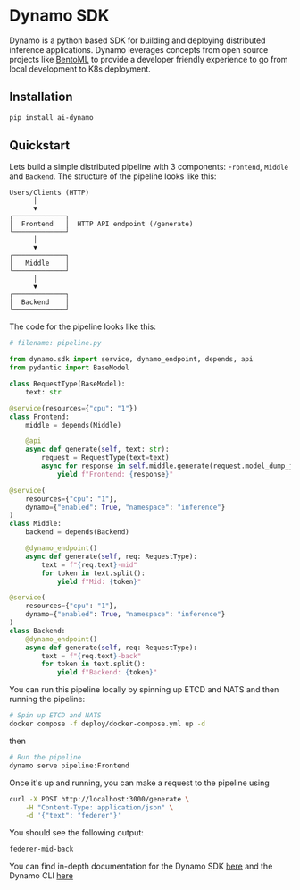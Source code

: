 # Dynamo SDK

Dynamo is a python based SDK for building and deploying distributed inference applications. Dynamo leverages concepts from open source projects like [BentoML](https://github.com/bentoml/bentoml) to provide a developer friendly experience to go from local development to K8s deployment.

## Installation

```bash
pip install ai-dynamo
```

## Quickstart
Lets build a simple distributed pipeline with 3 components: `Frontend`, `Middle` and `Backend`. The structure of the pipeline looks like this:

```
Users/Clients (HTTP)
      │
      ▼
┌─────────────┐
│  Frontend   │  HTTP API endpoint (/generate)
└─────────────┘
      │
      ▼
┌─────────────┐
│   Middle    │
└─────────────┘
      │
      ▼
┌─────────────┐
│  Backend    │
└─────────────┘
```

The code for the pipeline looks like this:

```python
# filename: pipeline.py

from dynamo.sdk import service, dynamo_endpoint, depends, api
from pydantic import BaseModel

class RequestType(BaseModel):
    text: str

@service(resources={"cpu": "1"})
class Frontend:
    middle = depends(Middle)

    @api
    async def generate(self, text: str):
        request = RequestType(text=text)
        async for response in self.middle.generate(request.model_dump_json()):
            yield f"Frontend: {response}"

@service(
    resources={"cpu": "1"},
    dynamo={"enabled": True, "namespace": "inference"}
)
class Middle:
    backend = depends(Backend)

    @dynamo_endpoint()
    async def generate(self, req: RequestType):
        text = f"{req.text}-mid"
        for token in text.split():
            yield f"Mid: {token}"

@service(
    resources={"cpu": "1"},
    dynamo={"enabled": True, "namespace": "inference"}
)
class Backend:
    @dynamo_endpoint()
    async def generate(self, req: RequestType):
        text = f"{req.text}-back"
        for token in text.split():
            yield f"Backend: {token}"
```

You can run this pipeline locally by spinning up ETCD and NATS and then running the pipeline:

```bash
# Spin up ETCD and NATS
docker compose -f deploy/docker-compose.yml up -d
```

then

```bash
# Run the pipeline
dynamo serve pipeline:Frontend
```

Once it's up and running, you can make a request to the pipeline using

```bash
curl -X POST http://localhost:3000/generate \
    -H "Content-Type: application/json" \
    -d '{"text": "federer"}'
```

You should see the following output:

```bash
federer-mid-back
```

You can find in-depth documentation for the Dynamo SDK [here](./docs/sdk/README.md) and the Dynamo CLI [here](./docs/cli/README.md)

